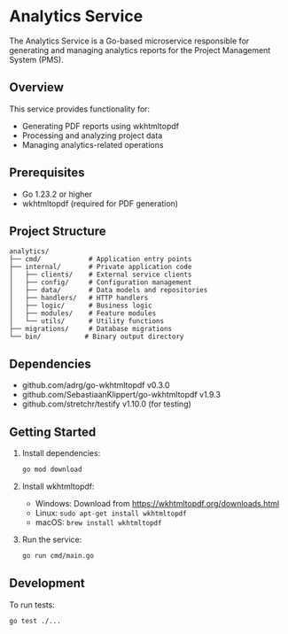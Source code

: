 # Analytics Service

The Analytics Service is a Go-based microservice responsible for generating and managing analytics reports for the Project Management System (PMS).

## Overview

This service provides functionality for:

- Generating PDF reports using wkhtmltopdf
- Processing and analyzing project data
- Managing analytics-related operations

## Prerequisites

- Go 1.23.2 or higher
- wkhtmltopdf (required for PDF generation)

## Project Structure

```
analytics/
├── cmd/            # Application entry points
├── internal/       # Private application code
│   ├── clients/    # External service clients
│   ├── config/     # Configuration management
│   ├── data/       # Data models and repositories
│   ├── handlers/   # HTTP handlers
│   ├── logic/      # Business logic
│   ├── modules/    # Feature modules
│   └── utils/      # Utility functions
├── migrations/     # Database migrations
└── bin/           # Binary output directory
```

## Dependencies

- github.com/adrg/go-wkhtmltopdf v0.3.0
- github.com/SebastiaanKlippert/go-wkhtmltopdf v1.9.3
- github.com/stretchr/testify v1.10.0 (for testing)

## Getting Started

1. Install dependencies:

   ```bash
   go mod download
   ```

2. Install wkhtmltopdf:

   - Windows: Download from https://wkhtmltopdf.org/downloads.html
   - Linux: `sudo apt-get install wkhtmltopdf`
   - macOS: `brew install wkhtmltopdf`

3. Run the service:
   ```bash
   go run cmd/main.go
   ```

## Development

To run tests:

```bash
go test ./...
```
